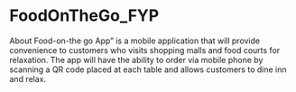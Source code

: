 # FoodOnTheGo_FYP
About Food-on-the go App” is a mobile application that will provide convenience to customers who visits shopping malls and food courts for relaxation. The app will have the ability to order via mobile phone by scanning a QR code placed at each table and allows customers to dine inn and relax.
